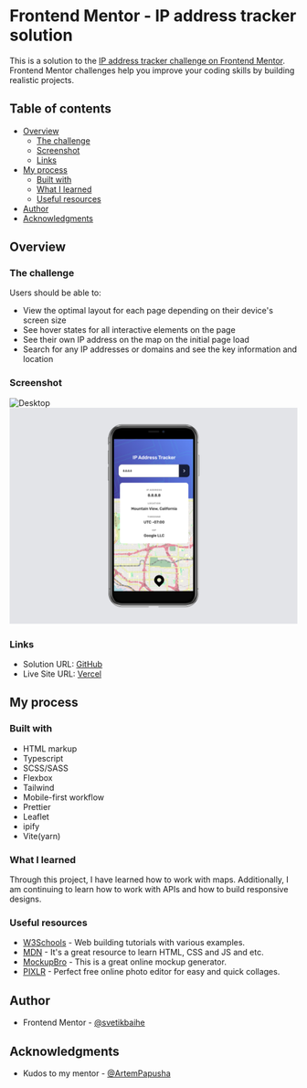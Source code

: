 # Frontend Mentor - IP address tracker solution

This is a solution to the
[IP address tracker challenge on Frontend Mentor](https://www.frontendmentor.io/challenges/ip-address-tracker-I8-0yYAH0).
Frontend Mentor challenges help you improve your coding skills by building
realistic projects.

## Table of contents

- [Overview](#overview)
  - [The challenge](#the-challenge)
  - [Screenshot](#screenshot)
  - [Links](#links)
- [My process](#my-process)
  - [Built with](#built-with)
  - [What I learned](#what-i-learned)
  - [Useful resources](#useful-resources)
- [Author](#author)
- [Acknowledgments](#acknowledgments)

## Overview

### The challenge

Users should be able to:

- View the optimal layout for each page depending on their device's screen size
- See hover states for all interactive elements on the page
- See their own IP address on the map on the initial page load
- Search for any IP addresses or domains and see the key information and
  location

### Screenshot

![Desktop](public/screenshots/desktop-version.png)
![Mobile](public/screenshots/mobile-version.png)

### Links

- Solution URL: [GitHub](https://github.com/svetikbaihe/ip-address-tracker.git)
- Live Site URL: [Vercel](https://ip-address-tracker-wheat-psi.vercel.app/)

## My process

### Built with

- HTML markup
- Typescript
- SCSS/SASS
- Flexbox
- Tailwind
- Mobile-first workflow
- Prettier
- Leaflet
- ipify
- Vite(yarn)

### What I learned

Through this project, I have learned how to work with maps. Additionally, I am
continuing to learn how to work with APIs and how to build responsive designs.

### Useful resources

- [W3Schools](https://www.w3schools.com/) - Web building tutorials with various
  examples.
- [MDN](https://mockupbro.com/) - It's a great resource to learn HTML, CSS and
  JS and etc.
- [MockupBro](https://mockupbro.com/) - This is a great online mockup generator.
- [PIXLR](https://pixlr.com/) - Perfect free online photo editor for easy and
  quick collages.

## Author

- Frontend Mentor -
  [@svetikbaihe](https://www.frontendmentor.io/profile/svetikbaihe)

## Acknowledgments

- Kudos to my mentor - [@ArtemPapusha](https://github.com/ArtemPapusha)
